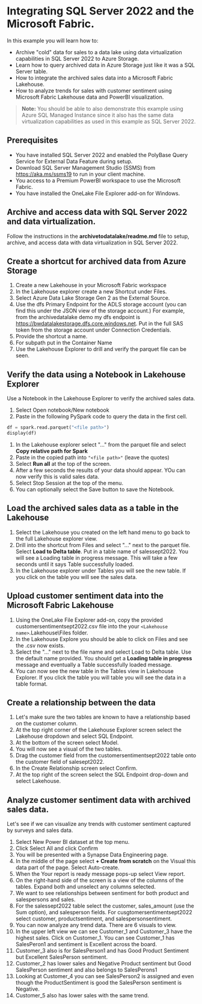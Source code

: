 # Integrating SQL Server 2022 and the Microsoft Fabric.

In this example you will learn how to:

- Archive "cold" data for sales to a data lake using data virtualization capabilities in SQL Server 2022 to Azure Storage.
- Learn how to query archived data in Azure Storage just like it was a SQL Server table.
- How to integrate the archived sales data into a Microsoft Fabric Lakehouse.
- How to analyze trends for sales with customer sentiment using Microsoft Fabric Lakehouse data and PowerBI visualization.

> **Note:** You should be able to also demonstrate this example using Azure SQL Managed Instance since it also has the same data virtualization capabilities as used in this example as SQL Server 2022.

## Prerequisites

- You have installed SQL Server 2022 and enabled the PolyBase Query Service for External Data Feature during setup.
- Download SQL Server Management Studio (SSMS) from <https://aka.ms/ssms19> to run in your client machine.
- You access to a Premium PowerBI workspace to use the Microsoft Fabric.
- You have installed the OneLake File Explorer add-on for Windows.

## Archive and access data with SQL Server 2022 and data virtualization.

Follow the instructions in the **archivetodatalake/readme.md** file to setup, archive, and access data with data virtualization in SQL Server 2022.

## Create a shortcut for archived data from Azure Storage

1. Create a new Lakehouse in your Microsoft Fabric workspace
1. In the Lakehouse explorer create a new Shortcut under Files.
1. Select Azure Data Lake Storage Gen 2 as the External Source.
1. Use the dfs Primary Endpoint for the ADLS storage account (you can find this under the JSON view of the storage account.) For example, from the archivedatalake demo my dfs endpoint is https://bwdatalakestorage.dfs.core.windows.net. Put in the full SAS token from the storage account under Connection Credentials.
1. Provide the shortcut a name.
1. For subpath put in the Container Name
1. Use the Lakehouse Explorer to drill and verify the parquet file can be seen.

## Verify the data using a Notebook in Lakehouse Explorer

Use a Notebook in the Lakehouse Explorer to verify the archived sales data.

1. Select Open notebook/New notebook
1. Paste in the following PySpark code to query the data in the first cell.

```python
df = spark.read.parquet("<file path>")
display(df)
```

1. In the Lakehouse explorer select "..." from the parquet file and select **Copy relative path for Spark**
1. Paste in the copied path into `"<file path>"` (leave the quotes)
1. Select **Run all** at the top of the screen.
1. After a few seconds the results of your data should appear. YOu can now verify this is valid sales data.
1. Select Stop Session at the top of the menu.
1. You can optionally select the Save button to save the Notebook.

## Load the archived sales data as a table in the Lakehouse

1. Select the Lakehouse you created on the left hand menu to go back to the full Lakehouse explorer view.
1. Drill into the shortcut from Files and select "..." next to the parquet file. Select **Load to Delta table**. Put in a table name of salessept2022. You will see a Loading table in progress message. This will take a few seconds until it says Table successfully loaded.
1. In the Lakehouse explorer under Tables you will see the new table. If you click on the table you will see the sales data.

## Upload customer sentiment data into the Microsoft Fabric Lakehouse

1. Using the OneLake File Explorer add-on, copy the provided customersentimentsept2022.csv file into the your `<Lakehouse name>`.Lakehouse\Files folder.
1. In the Lakehouse Explore you should be able to click on Files and see the .csv now exists.
1. Select the "..." next to the file name and select Load to Delta table. Use the default name provided. You should get a **Loading table in progress** message and eventually a Table successfully loaded message.
1. You can now see the new table in the Tables view in Lakehouse Explorer. If you click the table you will table you will see the data in a table format.

## Create a relationship between the data

1. Let's make sure the two tables are known to have a relationship based on the customer column.
1. At the top right corner of the Lakehouse Explorer screen select the Lakehouse dropdown and select SQL Endpoint.
1. At the bottom of the screen select Model.
1. You will now see a visual of the two tables.
1. Drag the customer field from the customersentimentsept2022 table onto the customer field of salesept2022.
1. In the Create Relationship screen select Confirm.
1. At the top right of the screen select the SQL Endpoint drop-down and select Lakehouse.

## Analyze customer sentiment data with archived sales data.

Let's see if we can visualize any trends with customer sentiment captured by surveys and sales data.

1. Select New Power BI dataset at the top menu.
1. Click Select All and click Confirm
1. You will be presented with a Synapse Data Engineering page.
1. In the middle of the page select **+ Create from scratch** on the Visual this data part of the page. Select Auto-create.
1. When the Your report is ready message pops-up select View report.
1. On the right-hand side of the screen is a view of the columns of the tables. Expand both and unselect any columns selected.
1. We want to see relationships between sentiment for both product and salespersons and sales.
1. For the salessept2022 table select the customer, sales_amount (use the Sum option), and salesperson fields. For cusgtomersentimentsept2022 select customer, productsentiment, and salespersonsentiment.
1. You can now analyze any trend data. There are 6 visuals to view.
1. In the upper left view we can see Customer_1 and Customer_3 have the highest sales. Click on Customer_1. You can see Customer_1 has SalesPeron1 and sentiment is Excellent across the board.
1. Customer_3 also is for SalesPerson1 and has Good Product Sentiment but Excellent SalesPerson sentiment.
1. Customer_2 has lower sales and Negative Product sentiment but Good SalesPerson sentiment and also belongs to SalesPerons1
1. Looking at Customer_4 you can see SalesPerson2 is assigned and even though the ProductSentiment is good the SalesPerson sentiment is Negative.
1. Customer_5 also has lower sales with the same trend.